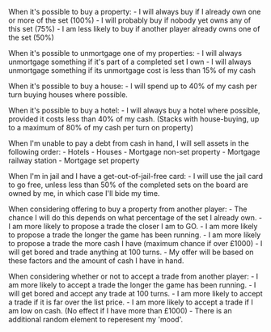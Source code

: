 When it's possible to buy a property:
	- I will always buy if I already own one or more of the set (100%)
	- I will probably buy if nobody yet owns any of this set (75%)
	- I am less likely to buy if another player already owns one of the set (50%)

When it's possible to unmortgage one of my properties:
	- I will always unmortgage something if it's part of a completed set I own
	- I will always unmortgage something if its unmortgage cost is less than 15% of my cash

When it's possible to buy a house:
	- I will spend up to 40% of my cash per turn buying houses where possible.

When it's possible to buy a hotel:
	- I will always buy a hotel where possible, provided it costs less than 40% of my cash. (Stacks with house-buying, up to a maximum of 80% of my cash per turn on property)

When I'm unable to pay a debt from cash in hand, I will sell assets in the following order:
	- Hotels
	- Houses
	- Mortgage non-set property
	- Mortgage railway station
	- Mortgage set property

When I'm in jail and I have a get-out-of-jail-free card:
	- I will use the jail card to go free, unless less than 50% of the completed sets on the board are owned by me, in which case I'll bide my time.

When considering offering to buy a property from another player:
	- The chance I will do this depends on what percentage of the set I already own.
	- I am more likely to propose a trade the closer I am to GO.
	- I am more likely to propose a trade the longer the game has been running.
	- I am more likely to propose a trade the more cash I have (maximum chance if over £1000)
	- I will get bored and trade anything at 100 turns.
	- My offer will be based on these factors and the amount of cash I have in hand.

When considering whether or not to accept a trade from another player:
	- I am more likely to accept a trade the longer the game has been running.
	- I will get bored and accept any trade at 100 turns.
	- I am more likely to accept a trade if it is far over the list price.
	- I am more likely to accept a trade if I am low on cash. (No effect if I have more than £1000)
	- There is an additional random element to reperesent my 'mood'.

